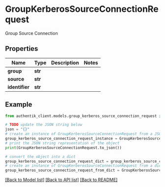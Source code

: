 # GroupKerberosSourceConnectionRequest

Group Source Connection

## Properties

Name | Type | Description | Notes
------------ | ------------- | ------------- | -------------
**group** | **str** |  | 
**source** | **str** |  | 
**identifier** | **str** |  | 

## Example

```python
from authentik_client.models.group_kerberos_source_connection_request import GroupKerberosSourceConnectionRequest

# TODO update the JSON string below
json = "{}"
# create an instance of GroupKerberosSourceConnectionRequest from a JSON string
group_kerberos_source_connection_request_instance = GroupKerberosSourceConnectionRequest.from_json(json)
# print the JSON string representation of the object
print(GroupKerberosSourceConnectionRequest.to_json())

# convert the object into a dict
group_kerberos_source_connection_request_dict = group_kerberos_source_connection_request_instance.to_dict()
# create an instance of GroupKerberosSourceConnectionRequest from a dict
group_kerberos_source_connection_request_from_dict = GroupKerberosSourceConnectionRequest.from_dict(group_kerberos_source_connection_request_dict)
```
[[Back to Model list]](../README.md#documentation-for-models) [[Back to API list]](../README.md#documentation-for-api-endpoints) [[Back to README]](../README.md)


